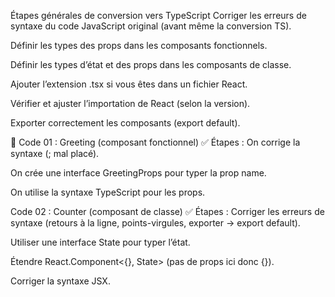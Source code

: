 Étapes générales de conversion vers TypeScript
Corriger les erreurs de syntaxe du code JavaScript original (avant même la conversion TS).

Définir les types des props dans les composants fonctionnels.

Définir les types d’état et des props dans les composants de classe.

Ajouter l’extension .tsx si vous êtes dans un fichier React.

Vérifier et ajuster l’importation de React (selon la version).

Exporter correctement les composants (export default).

🔧 Code 01 : Greeting (composant fonctionnel)
✅ Étapes :
On corrige la syntaxe (; mal placé).

On crée une interface GreetingProps pour typer la prop name.

On utilise la syntaxe TypeScript pour les props.



Code 02 : Counter (composant de classe)
✅ Étapes :
Corriger les erreurs de syntaxe (retours à la ligne, points-virgules, exporter → export default).

Utiliser une interface State pour typer l’état.

Étendre React.Component<{}, State> (pas de props ici donc {}).

Corriger la syntaxe JSX.

